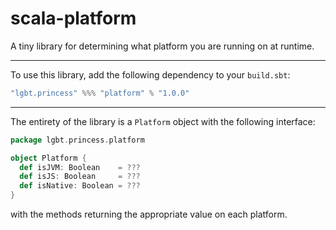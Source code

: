 # scala-platform
A tiny library for determining what platform you are running on at runtime.

--------

To use this library, add the following dependency to your `build.sbt`:

```scala
"lgbt.princess" %%% "platform" % "1.0.0"
```

--------

The entirety of the library is a `Platform` object with the
following interface:

```scala
package lgbt.princess.platform

object Platform {
  def isJVM: Boolean    = ???
  def isJS: Boolean     = ???
  def isNative: Boolean = ???
}
```

with the methods returning the appropriate value on each platform.

